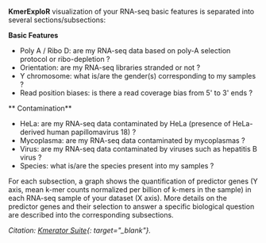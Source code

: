 **KmerExploR** visualization of your RNA-seq basic features is separated into several sections/subsections:

**Basic Features**


* Poly A / Ribo D: are my RNA-seq data based on poly-A selection protocol or ribo-depletion ?
* Orientation: are my RNA-seq libraries stranded or not ?
* Y chromosome: what is/are the gender(s) corresponding to my samples ?
* Read position biases: is there a read coverage bias from 5' to 3' ends ?


** Contamination**

* HeLa: are my RNA-seq data contaminated by HeLa (presence of HeLa-derived human papillomavirus 18) ?
* Mycoplasma: are my RNA-seq data contaminated by mycoplasmas ?
* Virus: are my RNA-seq data contaminated by viruses such as hepatitis B virus ?
* Species: what is/are the species present into my samples ?

For each subsection, a graph shows the quantification of predictor genes (Y axis, mean k-mer counts normalized
 per billion of k-mers in the sample) in each RNA-seq sample of your dataset (X axis). More details on the
 predictor genes and their selection to answer a specific biological question are described into the corresponding
 subsections.

*Citation: [Kmerator Suite](https://pubmed.ncbi.nlm.nih.gov/34179780/){: target="_blank"}.*